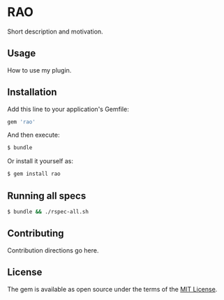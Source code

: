 # RAO
Short description and motivation.

## Usage
How to use my plugin.

## Installation
Add this line to your application's Gemfile:

```ruby
gem 'rao'
```

And then execute:
```bash
$ bundle
```

Or install it yourself as:
```bash
$ gem install rao
```

## Running all specs
```bash
$ bundle && ./rspec-all.sh
```

## Contributing
Contribution directions go here.

## License
The gem is available as open source under the terms of the [MIT License](http://opensource.org/licenses/MIT).

